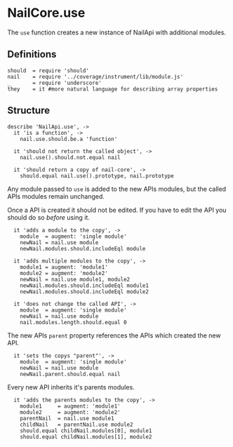 NailCore.use
============
The `use` function creates a new instance of NailApi with additional modules.

Definitions
-----------

    should  = require 'should'
    nail    = require '../coverage/instrument/lib/module.js'
    _       = require 'underscore'
    they    = it #more natural language for describing array properties

Structure
---------

    describe 'NailApi.use', ->
      it 'is a function', ->
        nail.use.should.be.a 'function'

      it 'should not return the called object', ->
        nail.use().should.not.equal nail

      it 'should return a copy of nail-core', ->
        should.equal nail.use().prototype, nail.prototype

Any module passed to `use` is added to the new APIs modules, but the called APIs
modules remain unchanged.

Once a API is created it should not be edited. If you have to edit the API you
should do so *before* using it.

      it 'adds a module to the copy', ->
        module  = augment: 'single module'
        newNail = nail.use module
        newNail.modules.should.includeEql module

      it 'adds multiple modules to the copy', ->
        module1 = augment: 'module1'
        module2 = augment: 'module2'
        newNail = nail.use module1, module2
        newNail.modules.should.includeEql module1
        newNail.modules.should.includeEql module2

      it 'does not change the called API', ->
        module  = augment: 'single module'
        newNail = nail.use module
        nail.modules.length.should.equal 0

The new APIs `parent` property references the APIs which created the new API.

      it 'sets the copys "parent"', ->
        module  = augment: 'single module'
        newNail = nail.use module
        newNail.parent.should.equal nail

Every new API inherits it's parents modules.

      it 'adds the parents modules to the copy', ->
        module1     = augment: 'module1'
        module2     = augment: 'module2'
        parentNail  = nail.use module1
        childNail   = parentNail.use module2
        should.equal childNail.modules[0], module1
        should.equal childNail.modules[1], module2
